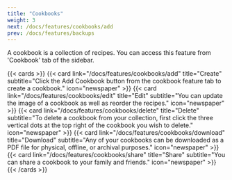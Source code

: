 ```yaml
---
title: "Cookbooks"
weight: 3
next: /docs/features/cookbooks/add
prev: /docs/features/backups
---
```


A cookbook is a collection of recipes. You can access this feature from 'Cookbook' tab of the sidebar.

{{< cards >}}
    {{< card link="/docs/features/cookbooks/add"
        title="Create"
        subtitle="Click the Add Cookbook button from the cookbook feature tab to create a cookbook."
        icon="newspaper" >}}
    {{< card link="/docs/features/cookbooks/edit"
            title="Edit"
            subtitle="You can update the image of a cookbook as well as reorder the recipes."
            icon="newspaper" >}}
    {{< card link="/docs/features/cookbooks/delete"
            title="Delete"
            subtitle="To delete a cookbook from your collection, first click the three vertical dots at the top right of the cookbook you wish to delete."
            icon="newspaper" >}}
    {{< card link="/docs/features/cookbooks/download"
            title="Download"
            subtitle="Any of your cookbooks can be downloaded as a PDF file for physical, offline, or archival purposes."
            icon="newspaper" >}}
    {{< card link="/docs/features/cookbooks/share"
            title="Share"
            subtitle="You can share a cookbook to your family and friends."
            icon="newspaper" >}}
{{< /cards >}}
